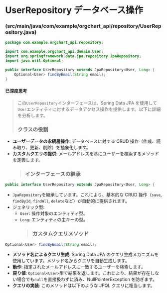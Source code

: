 # UserRepository データベース操作

### (src/main/java/com/example/orgchart_api/repository/UserRepository.java)

```java
package com.example.orgchart_api.repository;

import com.example.orgchart_api.domain.User;
import org.springframework.data.jpa.repository.JpaRepository;
import java.util.Optional;

public interface UserRepository extends JpaRepository<User, Long> {
    Optional<User> findByEmail(String email);
}
```

#### 已深度思考

> この`UserRepository`インターフェースは、Spring Data JPA を使用して`User`エンティティに対するデータアクセス操作を提供します。以下に詳細を分析します。
>
> ### クラスの役割

- **ユーザーデータの永続層操作**: データベースに対する CRUD 操作（作成、読み取り、更新、削除）を抽象化します。
- **カスタムクエリの提供**: メールアドレスを基にユーザーを検索するメソッドを定義します。
  > ### インターフェースの継承

```java
public interface UserRepository extends JpaRepository<User, Long> {
```

- `JpaRepository`を継承しています。これにより、基本的な CRUD 操作（`save`, `findById`, `findAll`, `delete`など）が自動的に提供されます。
- ジェネリック型:
  - `User`: 操作対象のエンティティ型。
  - `Long`: エンティティの主キーの型。
    > ### カスタムクエリメソッド

```java
Optional<User> findByEmail(String email);
```

- **メソッド名によるクエリ生成**: Spring Data JPA のクエリ生成メカニズムを使用しています。メソッド名からクエリを自動生成します。
- **動作**: 指定されたメールアドレスに一致するユーザーを検索します。
- **戻り値**: `Optional<User>`型で結果を返します。これにより、結果が存在しない場合でも`null`を直接扱わずに済み、NullPointerException を防ぎます。
- **クエリの実装**: このメソッドは以下のような JPQL クエリに相当します。
